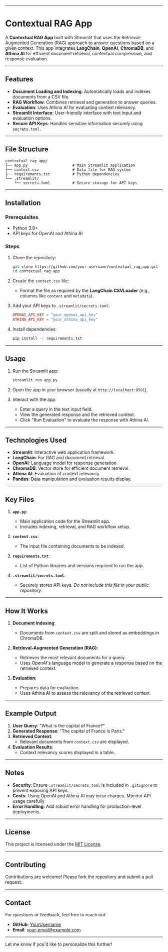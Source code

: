 
---

# Contextual RAG App

A **Contextual RAG App** built with Streamlit that uses the Retrieval-Augmented Generation (RAG) approach to answer questions based on a given context. This app integrates **LangChain**, **OpenAI**, **ChromaDB**, and **Athina AI** for efficient document retrieval, contextual compression, and response evaluation.

---

## Features

- **Document Loading and Indexing**: Automatically loads and indexes documents from a CSV file.
- **RAG Workflow**: Combines retrieval and generation to answer queries.
- **Evaluation**: Uses Athina AI for evaluating context relevancy.
- **Streamlit Interface**: User-friendly interface with text input and evaluation options.
- **Secure API Keys**: Handles sensitive information securely using `secrets.toml`.

---

## File Structure

```
contextual_rag_app/
├── app.py                    # Main Streamlit application
├── context.csv               # Data file for RAG system
├── requirements.txt          # Python dependencies
└── .streamlit/
    └── secrets.toml          # Secure storage for API keys
```

---

## Installation

### Prerequisites

- Python 3.8+
- API keys for OpenAI and Athina AI

### Steps

1. Clone the repository:
   ```bash
   git clone https://github.com/your-username/contextual_rag_app.git
   cd contextual_rag_app
   ```

2. Create the `context.csv` file:
   - Format the file as required by the **LangChain CSVLoader** (e.g., columns like `content` and `metadata`).

3. Add your API keys to `.streamlit/secrets.toml`:
   ```toml
   OPENAI_API_KEY = "your_openai_api_key"
   ATHINA_API_KEY = "your_athina_api_key"
   ```

4. Install dependencies:
   ```bash
   pip install -r requirements.txt
   ```

---

## Usage

1. Run the Streamlit app:
   ```bash
   streamlit run app.py
   ```

2. Open the app in your browser (usually at `http://localhost:8501`).

3. Interact with the app:
   - Enter a query in the text input field.
   - View the generated response and the retrieved context.
   - Click "Run Evaluation" to evaluate the response with Athina AI.

---

## Technologies Used

- **Streamlit**: Interactive web application framework.
- **LangChain**: For RAG and document retrieval.
- **OpenAI**: Language model for response generation.
- **ChromaDB**: Vector store for efficient document retrieval.
- **Athina AI**: Evaluation of context relevancy.
- **Pandas**: Data manipulation and evaluation results display.

---

## Key Files

1. **`app.py`**:
   - Main application code for the Streamlit app.
   - Includes indexing, retrieval, and RAG workflow setup.

2. **`context.csv`**:
   - The input file containing documents to be indexed.

3. **`requirements.txt`**:
   - List of Python libraries and versions required to run the app.

4. **`.streamlit/secrets.toml`**:
   - Securely stores API keys. *Do not include this file in your public repository*.

---

## How It Works

1. **Document Indexing**:
   - Documents from `context.csv` are split and stored as embeddings in ChromaDB.

2. **Retrieval-Augmented Generation (RAG)**:
   - Retrieves the most relevant documents for a query.
   - Uses OpenAI's language model to generate a response based on the retrieved context.

3. **Evaluation**:
   - Prepares data for evaluation.
   - Uses Athina AI to assess the relevancy of the retrieved context.

---

## Example Output

1. **User Query**: "What is the capital of France?"
2. **Generated Response**: "The capital of France is Paris."
3. **Retrieved Context**: 
   - Relevant documents from `context.csv` are displayed.
4. **Evaluation Results**:
   - Context relevancy scores displayed in a table.

---

## Notes

- **Security**: Ensure `.streamlit/secrets.toml` is included in `.gitignore` to prevent exposing API keys.
- **Costs**: Using OpenAI and Athina AI may incur charges. Monitor API usage carefully.
- **Error Handling**: Add robust error handling for production-level deployments.

---

## License

This project is licensed under the [MIT License](LICENSE).

---

## Contributing

Contributions are welcome! Please fork the repository and submit a pull request.

---

## Contact

For questions or feedback, feel free to reach out:

- **GitHub**: [YourUsername](https://github.com/your-username)
- **Email**: your-email@example.com

---

Let me know if you'd like to personalize this further!
